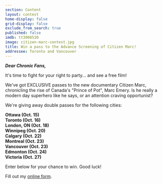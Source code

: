 ```yaml
---
section: Content
layout: contest
home-display: false
grid-display: false
exclude_from_search: true
published: false
imdb: tt3008530
image: citizen-marc-contest.jpg
title: Win a pass to the Advance Screening of Citizen Marc!
addressee: Toronto and Vancouver
---
```

***Dear Chronic Fans,***

It's time to fight for your right to party... and see a free film!

We've got EXCLUSIVE passes to the new documentary Citizen Marc, chronicling the rise of Canada's "Prince of Pot", Marc Emery. Is he really a modern day superhero like he says, or an attention craving opportunist? 

We're giving away double passes for the following cities:

**Ottawa (Oct. 15)**  
**Toronto (Oct. 16)**  
**London, ON (Oct. 18)**  
**Winnipeg (Oct. 20)**  
**Calgary (Oct. 22)**  
**Montreal (Oct. 23)**  
**Vancouver (Oct. 23)**  
**Edmonton (Oct. 24)**  
**Victoria (Oct. 27)**  

Enter below for your chance to win.  Good luck!

<div id="wufoo-rwic0440u8jham">
Fill out my <a href="https://dearcastandcrew.wufoo.com/forms/rwic0440u8jham">online form</a>.
</div>
<script type="text/javascript">var rwic0440u8jham;(function(d, t) {
var s = d.createElement(t), options = {
'userName':'dearcastandcrew',
'formHash':'rwic0440u8jham',
'autoResize':true,
'height':'485',
'async':true,
'host':'wufoo.com',
'header':'hide',
'ssl':true};
s.src = ('https:' == d.location.protocol ? 'https://' : 'http://') + 'www.wufoo.com/scripts/embed/form.js';
s.onload = s.onreadystatechange = function() {
var rs = this.readyState; if (rs) if (rs != 'complete') if (rs != 'loaded') return;
try { rwic0440u8jham = new WufooForm();rwic0440u8jham.initialize(options);rwic0440u8jham.display(); } catch (e) {}};
var scr = d.getElementsByTagName(t)[0], par = scr.parentNode; par.insertBefore(s, scr);
})(document, 'script');</script>



